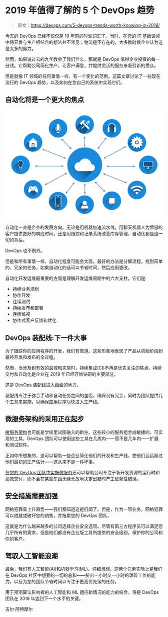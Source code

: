 # 2019 年值得了解的 5 个 DevOps 趋势

> 原文：<https://devops.com/5-devops-trends-worth-knowing-in-2019/>

今天的 DevOps 已经不仅仅是 10 年前的时髦词汇了。当时，在您的 IT 基础设施中将开发与生产相结合的想法并不常见；物流是不存在的，大多数时候企业认为这是太多的努力。

然而，如果说过去的九年教会了我们什么，那就是 DevOps 值得企业投资的每一分钱。它帮助公司简化生产，让客户满意，并提供灵活的服务来吸引新的受众。

但是就像 IT 领域的任何事情一样，有一个变化的范例。这篇文章讨论了一些现在流行的 DevOps 趋势，以及如何在您自己的系统中实现它们。

## 自动化将是一个更大的焦点

![](img/52b20781cadbc3ec16b5d717b3f4bf01.png)

自动化一直是企业的发展方向。无论是用机器加速流水线，用聊天机器人为愤怒的客户提供更好的响应时间，还是用跟踪和记录系统改善库存管理，自动化都是这一切的背后。

DevOps 也不例外。

但是和所有事情一样，自动化程度可能会太高。最好的办法是分解流程，找到简单的、冗余的任务，如果自动化的话可以节省时间，然后应用更改。

自动化开发运维最重要的方面是理解开发运维周期中的六大支柱，它们是:

*   持续业务规划
*   协作开发
*   连续测试
*   持续发布和部署
*   连续监视
*   协作式客户反馈和优化

## DevOps 装配线:下一件大事

为了跟踪你的应用程序的开发，我们有管道。这些形象地表现了产品从初始阶段到最终开发和发布的全过程。

然而，当涉及到有效的监控和实施时，持续集成(CI)不再是优先关注的焦点。持续交付和自动化是企业在 2019 年已经开始钻研的主要部分。

这是 [DevOps 装配线](http://blog.shippable.com/the-difference-between-ci-pipelines-and-devops-assembly-lines-0)进入画面的地方。

装配线专注于弥合手动和自动任务之间的差距，确保没有冗余，同时为团队提供几个工具来实施，以确保应用程序尽快进入生产线。

## 微服务架构的采用正在起步

[微服务架构](http://blog.shippable.com/why-you-should-adopt-microservices)也可能是学校里试图融入的新生。这些较小的服务组合成敏捷的、可实现的工具，DevOps 团队可以使用这些工具在几周内——而不是几年内——扩展和测试软件。

正如你所想象的，这可以帮助一些企业简化他们的开发和生产线，使他们远远超过他们最初的生产估计——这从来不是一件坏事。

[在您的 DevOps 团队中实施微服务](https://www.cloudconformity.com/conformity-rules/Lambda/)还可以帮助公司专注于新开发资源的运行时和高效交付，而不会在某些东西无缘无故地决定出错时产生依赖性错误。

## 安全措施需要加强

网络犯罪呈上升趋势——我们都知道这是旧闻了。但是，作为一项业务，网络犯罪可以成就或破坏您的销售，并拖累您的 DevOps 团队。

这就是为什么越来越多的公司选择企业安全选项。尽管有第三方程序员可以满足您几乎所有的需求，但是他们都没有企业版工具所提供的安全级别。保护你的公司和你的客户。

## 驾驭人工智能浪潮

最后，我们有人工智能(AI)和机器学习(ML)。仔细想想，这两个元素实际上是我们在 DevOps 社区中想要的一切的总和——挤出一小时又一小时的琐碎工作的能力，以及为您的团队节省时间以专注于更高优先级的任务。

用于预测算法影响者的人工智能和 ML 适应新情况的能力的结合，将是 DevOps 团队在 2019 年达到下一个水平的关键。

吉尔·阿特摩尔